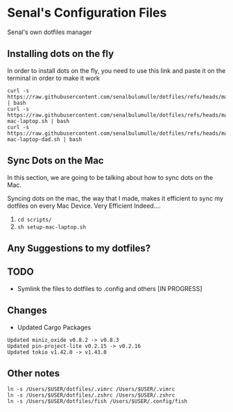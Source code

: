 # Senal's Configuration Files


Senal's own dotfiles manager


## Installing dots on the fly

In order to install dots on the fly, you need to use this link and paste it on the terminal
in order to make it work

``` shell
curl -s https://raw.githubusercontent.com/senalbulumulle/dotfiles/refs/heads/main/install.sh | bash
curl -s https://raw.githubusercontent.com/senalbulumulle/dotfiles/refs/heads/main/scripts/setup-mac-laptop.sh | bash
curl -s https://raw.githubusercontent.com/senalbulumulle/dotfiles/refs/heads/main/scripts/setup-mac-laptop-dad.sh | bash
```

## Sync Dots on the Mac

In this section, we are going to be talking about how to sync dots on the Mac. 

Syncing dots on the mac, the way that I made, makes it efficient to sync
my dotfiles on every Mac Device. Very Efficient Indeed....

1. `cd scripts/`
2. `sh setup-mac-laptop.sh`



## Any Suggestions to my dotfiles?



## TODO

- Symlink the files to dotfiles to .config and others [IN PROGRESS]


## Changes

- Updated Cargo Packages

```
Updated miniz_oxide v0.8.2 -> v0.8.3
Updated pin-project-lite v0.2.15 -> v0.2.16
Updated tokio v1.42.0 -> v1.43.0

```


## Other notes

```
ln -s /Users/$USER/dotfiles/.vimrc /Users/$USER/.vimrc
ln -s /Users/$USER/dotfiles/.zshrc /Users/$USER/.zshrc
ln -s /Users/$USER/dotfiles/fish /Users/$USER/.config/fish
```
